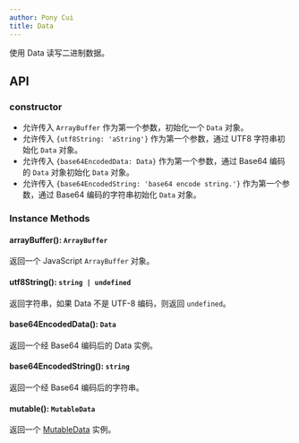 ```yaml
---
author: Pony Cui
title: Data
---
```


使用 Data 读写二进制数据。

## API

### constructor

* 允许传入 ```ArrayBuffer``` 作为第一个参数，初始化一个 ```Data``` 对象。
* 允许传入 ```{utf8String: 'aString'}``` 作为第一个参数，通过 UTF8 字符串初始化 ```Data``` 对象。
* 允许传入 ```{base64EncodedData: Data}``` 作为第一个参数，通过 Base64 编码的 ```Data``` 对象初始化 ```Data``` 对象。
* 允许传入 ```{base64EncodedString: 'base64 encode string.'}``` 作为第一个参数，通过 Base64 编码的字符串初始化 ```Data``` 对象。

### Instance Methods

#### arrayBuffer(): `ArrayBuffer` 
返回一个 JavaScript ```ArrayBuffer``` 对象。

#### utf8String(): `string | undefined` 
返回字符串，如果 Data 不是 UTF-8 编码，则返回 ```undefined```。

#### base64EncodedData(): `Data` 
返回一个经 Base64 编码后的 Data 实例。

#### base64EncodedString(): `string` 
返回一个经 Base64 编码后的字符串。

#### mutable(): `MutableData` 
返回一个 [MutableData](./api-foundation-mutabledata.md) 实例。
